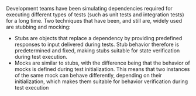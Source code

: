 Development teams have been simulating dependencies required for executing different types of tests (such as unit tests and integration tests) for a long time. Two techniques that have been, and still are, widely used are stubbing and mocking:

* Stubs are objects that replace a dependency by providing predefined responses to input delivered during tests. Stub behavior therefore is predetermined and fixed, making stubs suitable for state verification during test execution.
* Mocks are similar to stubs, with the difference being that the behavior of mocks is defined during test initialization. This means that two instances of the same mock can behave differently, depending on their initialization, which makes them suitable for behavior verification during test execution
